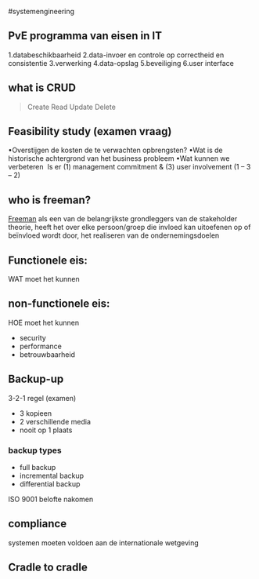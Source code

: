#systemengineering 
## PvE programma van eisen in IT
1.databeschikbaarheid
2.data-invoer en controle op correctheid en consistentie
3.verwerking
4.data-opslag
5.beveiliging
6.user interface
## what is CRUD
> Create Read Update Delete
## Feasibility study (examen vraag)
•Overstijgen de kosten de te verwachten opbrengsten?
•Wat is de historische achtergrond van het business probleem
•Wat kunnen we verbeteren 
Is er (1) management commitment & (3) user involvement (1 – 3 – 2)

## who is freeman?
[Freeman](https://en.wikipedia.org/wiki/Stakeholder_theory) als een van de belangrijkste grondleggers van de stakeholder theorie, heeft het over elke persoon/groep die invloed kan uitoefenen op of beïnvloed wordt door, het realiseren van de ondernemingsdoelen



## Functionele eis:
WAT moet het kunnen

## non-functionele eis:
HOE moet het kunnen
- security
- performance
- betrouwbaarheid

## Backup-up

3-2-1 regel (examen)
- 3 kopieen
- 2 verschillende media
- nooit op 1 plaats

### backup types
- full backup
- incremental backup
- differential backup


ISO 9001
belofte nakomen

## compliance

systemen moeten voldoen aan de internationale wetgeving

## Cradle to cradle
